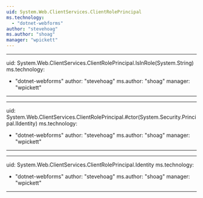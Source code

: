 ```yaml
---
uid: System.Web.ClientServices.ClientRolePrincipal
ms.technology: 
  - "dotnet-webforms"
author: "stevehoag"
ms.author: "shoag"
manager: "wpickett"
---
```


---
uid: System.Web.ClientServices.ClientRolePrincipal.IsInRole(System.String)
ms.technology: 
  - "dotnet-webforms"
author: "stevehoag"
ms.author: "shoag"
manager: "wpickett"
---

---
uid: System.Web.ClientServices.ClientRolePrincipal.#ctor(System.Security.Principal.IIdentity)
ms.technology: 
  - "dotnet-webforms"
author: "stevehoag"
ms.author: "shoag"
manager: "wpickett"
---

---
uid: System.Web.ClientServices.ClientRolePrincipal.Identity
ms.technology: 
  - "dotnet-webforms"
author: "stevehoag"
ms.author: "shoag"
manager: "wpickett"
---

